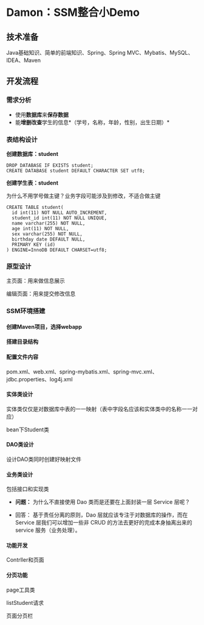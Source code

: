 # Damon：SSM整合小Demo

## 技术准备

Java基础知识、简单的前端知识、Spring、Spring MVC、Mybatis、MySQL、IDEA、Maven

## 开发流程

### 需求分析

- 使用**数据库**来**保存数据**
- 能**增删改查**学生的信息*（学号，名称，年龄，性别，出生日期）*

### 表结构设计

**创建数据库：student**

```
DROP DATABASE IF EXISTS student;
CREATE DATABASE student DEFAULT CHARACTER SET utf8;
```

**创建学生表：student**

为什么不用学号做主键？业务字段可能涉及到修改，不适合做主键

```
CREATE TABLE student(
  id int(11) NOT NULL AUTO_INCREMENT,
  student_id int(11) NOT NULL UNIQUE,
  name varchar(255) NOT NULL,
  age int(11) NOT NULL,
  sex varchar(255) NOT NULL,
  birthday date DEFAULT NULL,
  PRIMARY KEY (id)
) ENGINE=InnoDB DEFAULT CHARSET=utf8;
```

### 原型设计

主页面：用来做信息展示

编辑页面：用来提交修改信息

### SSM环境搭建

#### 创建Maven项目，选择webapp

#### 搭建目录结构

#### 配置文件内容

pom.xml、web.xml、spring-mybatis.xml、spring-mvc.xml、jdbc.properties、log4j.xml

#### 实体类设计

实体类仅仅是对数据库中表的一一映射（表中字段名应该和实体类中的名称一一对应）

bean下Student类

#### DAO类设计

设计DAO类同时创建好映射文件

#### 业务类设计

包括接口和实现类

- **问题：** 为什么不直接使用 Dao 类而是还要在上面封装一层 Service 层呢？

- 回答：
  基于责任分离的原则，Dao 层就应该专注于对数据库的操作，而在 Service 层我们可以增加一些非 CRUD 的方法去更好的完成本身抽离出来的 service 服务（业务处理）。

#### 功能开发

Contrller和页面

#### 分页功能

page工具类

listStudent请求

页面分页栏

